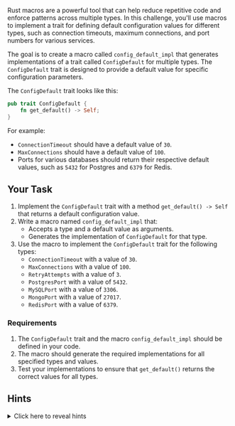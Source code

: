 Rust macros are a powerful tool that can help reduce repetitive code and enforce patterns across multiple types. In this challenge, you'll use macros to implement a trait for defining default configuration values for different types, such as connection timeouts, maximum connections, and port numbers for various services.

The goal is to create a macro called `config_default_impl` that generates implementations of a trait called `ConfigDefault` for multiple types. The `ConfigDefault` trait is designed to provide a default value for specific configuration parameters.

The `ConfigDefault` trait looks like this:

```rust
pub trait ConfigDefault {
    fn get_default() -> Self;
}
```

For example:

- `ConnectionTimeout` should have a default value of `30`.
- `MaxConnections` should have a default value of `100`.
- Ports for various databases should return their respective default values, such as `5432` for Postgres and `6379` for Redis.

## Your Task

1. Implement the `ConfigDefault` trait with a method `get_default() -> Self` that returns a default configuration value.
2. Write a macro named `config_default_impl` that:
   - Accepts a type and a default value as arguments.
   - Generates the implementation of `ConfigDefault` for that type.
3. Use the macro to implement the `ConfigDefault` trait for the following types:
   - `ConnectionTimeout` with a value of `30`.
   - `MaxConnections` with a value of `100`.
   - `RetryAttempts` with a value of `3`.
   - `PostgresPort` with a value of `5432`.
   - `MySQLPort` with a value of `3306`.
   - `MongoPort` with a value of `27017`.
   - `RedisPort` with a value of `6379`.

### Requirements

1. The `ConfigDefault` trait and the macro `config_default_impl` should be defined in your code.
2. The macro should generate the required implementations for all specified types and values.
3. Test your implementations to ensure that `get_default()` returns the correct values for all types.

## Hints

<details>
    <summary>Click here to reveal hints</summary>

- The syntax for implementing a trait for a type is:
  ```rust
  impl TraitName for TypeName {
      fn function_name() -> ReturnType {
          // Implementation
      }
  }
  ```
- Use the macro `$type` to represent the type and `$value` to represent the corresponding default value.
- You can test your implementation by calling `<TypeName as ConfigDefault>::get_default()` and checking its output.

</details>
